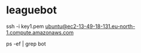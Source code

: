 # leaguebot




ssh -i key1.pem ubuntu@ec2-13-49-18-131.eu-north-1.compute.amazonaws.com

ps -ef | grep bot